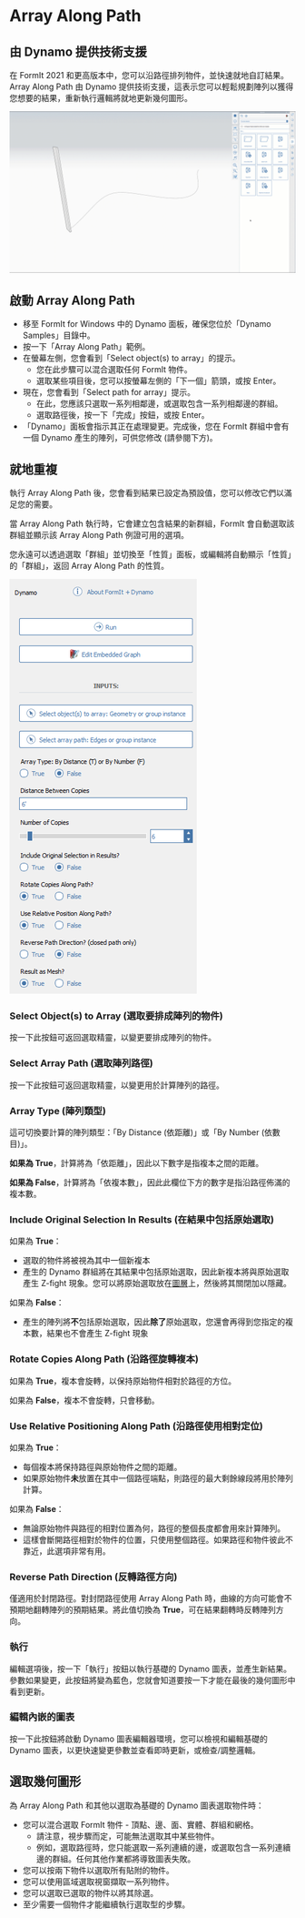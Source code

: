 # Array Along Path

## 由 Dynamo 提供技術支援

在 FormIt 2021 和更高版本中，您可以沿路徑排列物件，並快速就地自訂結果。Array Along Path 由 Dynamo 提供技術支援，這表示您可以輕鬆規劃陣列以獲得您想要的結果，重新執行邏輯將就地更新幾何圖形。

![](<../.gitbook/assets/array-along-path (1).gif>)

## 啟動 Array Along Path

* 移至 FormIt for Windows 中的 Dynamo 面板，確保您位於「Dynamo Samples」目錄中。
* 按一下「Array Along Path」範例。
* 在螢幕左側，您會看到「Select object(s) to array」的提示。
   * 您在此步驟可以混合選取任何 FormIt 物件。
   * 選取某些項目後，您可以按螢幕左側的「下一個」箭頭，或按 Enter。
* 現在，您會看到「Select path for array」提示。
   * 在此，您應該只選取一系列相鄰邊，或選取包含一系列相鄰邊的群組。
   * 選取路徑後，按一下「完成」按鈕，或按 Enter。
* 「Dynamo」面板會指示其正在處理變更。完成後，您在 FormIt 群組中會有一個 Dynamo 產生的陣列，可供您修改 (請參閱下方)。

## 就地重複

執行 Array Along Path 後，您會看到結果已設定為預設值，您可以修改它們以滿足您的需要。

當 Array Along Path 執行時，它會建立包含結果的新群組，FormIt 會自動選取該群組並顯示該 Array Along Path 例證可用的選項。

您永遠可以透過選取「群組」並切換至「性質」面板，或編輯將自動顯示「性質」的「群組」，返回 Array Along Path 的性質。

![](<../.gitbook/assets/array along path (2).png>)

### Select Object(s) to Array (選取要排成陣列的物件) <a href="#run" id="run"></a>

按一下此按鈕可返回選取精靈，以變更要排成陣列的物件。

### Select Array Path (選取陣列路徑)

按一下此按鈕可返回選取精靈，以變更用於計算陣列的路徑。

### Array Type (陣列類型) <a href="#run" id="run"></a>

這可切換要計算的陣列類型：「By Distance \(依距離\)」或「By Number \(依數目\)」。

**如果為 True**，計算將為「依距離」，因此以下數字是指複本之間的距離。

**如果為 False**，計算將為「依複本數」，因此此欄位下方的數字是指沿路徑佈滿的複本數。

### Include Original Selection In Results (在結果中包括原始選取)

如果為 **True**：

* 選取的物件將被視為其中一個新複本
* 產生的 Dynamo 群組將在其結果中包括原始選取，因此新複本將與原始選取產生 Z-fight 現象。您可以將原始選取放在[圖層](layers.md)上，然後將其關閉加以隱藏。

如果為 **False**：

* 產生的陣列將**不**包括原始選取，因此**除了**原始選取，您還會再得到您指定的複本數，結果也不會產生 Z-fight 現象

### Rotate Copies Along Path (沿路徑旋轉複本)

如果為 **True**，複本會旋轉，以保持原始物件相對於路徑的方位。

如果為 **False**，複本不會旋轉，只會移動。

### Use Relative Positioning Along Path (沿路徑使用相對定位)

如果為 **True**：

* 每個複本將保持路徑與原始物件之間的距離。
* 如果原始物件**未**放置在其中一個路徑端點，則路徑的最大剩餘線段將用於陣列計算。

如果為 **False**：

* 無論原始物件與路徑的相對位置為何，路徑的整個長度都會用來計算陣列。
* 這樣會斷開路徑相對於物件的位置，只使用整個路徑。如果路徑和物件彼此不靠近，此選項非常有用。

### Reverse Path Direction (反轉路徑方向)

僅適用於封閉路徑。對封閉路徑使用 Array Along Path 時，曲線的方向可能會不預期地翻轉陣列的預期結果。將此值切換為 **True**，可在結果翻轉時反轉陣列方向。

### 執行 <a href="#run" id="run"></a>

編輯選項後，按一下「執行」按鈕以執行基礎的 Dynamo 圖表，並產生新結果。參數如果變更，此按鈕將變為藍色，您就會知道要按一下才能在最後的幾何圖形中看到更新。 

### 編輯內嵌的圖表 <a href="#edit-embedded-graph" id="edit-embedded-graph"></a>

按一下此按鈕將啟動 Dynamo 圖表編輯器環境，您可以檢視和編輯基礎的 Dynamo 圖表，以更快速變更參數並查看即時更新，或檢查/調整邏輯。

## 選取幾何圖形

為 Array Along Path 和其他以選取為基礎的 Dynamo 圖表選取物件時：

* 您可以混合選取 FormIt 物件 - 頂點、邊、面、實體、群組和網格。
   * 請注意，視步驟而定，可能無法選取其中某些物件。
   * 例如，選取路徑時，您只能選取一系列連續的邊，或選取包含一系列連續邊的群組。任何其他作業都將導致圖表失敗。
* 您可以按兩下物件以選取所有貼附的物件。
* 您可以使用區域選取視窗擷取一系列物件。
* 您可以選取已選取的物件以將其除選。
* 至少需要一個物件才能繼續執行選取型的步驟。
